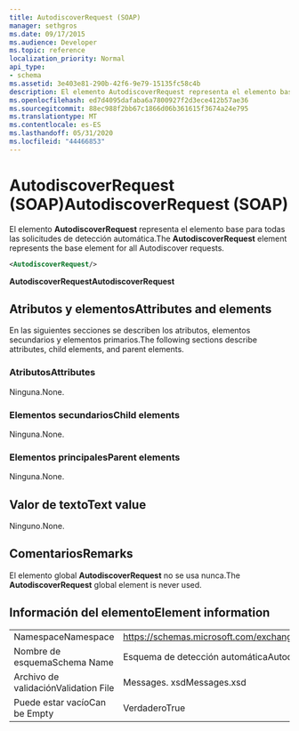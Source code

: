 ```yaml
---
title: AutodiscoverRequest (SOAP)
manager: sethgros
ms.date: 09/17/2015
ms.audience: Developer
ms.topic: reference
localization_priority: Normal
api_type:
- schema
ms.assetid: 3e403e81-290b-42f6-9e79-15135fc58c4b
description: El elemento AutodiscoverRequest representa el elemento base para todas las solicitudes de detección automática.
ms.openlocfilehash: ed7d4095dafaba6a7800927f2d3ece412b57ae36
ms.sourcegitcommit: 88ec988f2bb67c1866d06b361615f3674a24e795
ms.translationtype: MT
ms.contentlocale: es-ES
ms.lasthandoff: 05/31/2020
ms.locfileid: "44466853"
---
```

# <a name="autodiscoverrequest-soap"></a><span data-ttu-id="fbde2-103">AutodiscoverRequest (SOAP)</span><span class="sxs-lookup"><span data-stu-id="fbde2-103">AutodiscoverRequest (SOAP)</span></span>

<span data-ttu-id="fbde2-104">El elemento **AutodiscoverRequest** representa el elemento base para todas las solicitudes de detección automática.</span><span class="sxs-lookup"><span data-stu-id="fbde2-104">The **AutodiscoverRequest** element represents the base element for all Autodiscover requests.</span></span> 
  
```XML
<AutodiscoverRequest/>
```

 <span data-ttu-id="fbde2-105">**AutodiscoverRequest**</span><span class="sxs-lookup"><span data-stu-id="fbde2-105">**AutodiscoverRequest**</span></span>
## <a name="attributes-and-elements"></a><span data-ttu-id="fbde2-106">Atributos y elementos</span><span class="sxs-lookup"><span data-stu-id="fbde2-106">Attributes and elements</span></span>

<span data-ttu-id="fbde2-107">En las siguientes secciones se describen los atributos, elementos secundarios y elementos primarios.</span><span class="sxs-lookup"><span data-stu-id="fbde2-107">The following sections describe attributes, child elements, and parent elements.</span></span>
  
### <a name="attributes"></a><span data-ttu-id="fbde2-108">Atributos</span><span class="sxs-lookup"><span data-stu-id="fbde2-108">Attributes</span></span>

<span data-ttu-id="fbde2-109">Ninguna.</span><span class="sxs-lookup"><span data-stu-id="fbde2-109">None.</span></span>
  
### <a name="child-elements"></a><span data-ttu-id="fbde2-110">Elementos secundarios</span><span class="sxs-lookup"><span data-stu-id="fbde2-110">Child elements</span></span>

<span data-ttu-id="fbde2-111">Ninguna.</span><span class="sxs-lookup"><span data-stu-id="fbde2-111">None.</span></span>
  
### <a name="parent-elements"></a><span data-ttu-id="fbde2-112">Elementos principales</span><span class="sxs-lookup"><span data-stu-id="fbde2-112">Parent elements</span></span>

<span data-ttu-id="fbde2-113">Ninguna.</span><span class="sxs-lookup"><span data-stu-id="fbde2-113">None.</span></span>
  
## <a name="text-value"></a><span data-ttu-id="fbde2-114">Valor de texto</span><span class="sxs-lookup"><span data-stu-id="fbde2-114">Text value</span></span>

<span data-ttu-id="fbde2-115">Ninguno.</span><span class="sxs-lookup"><span data-stu-id="fbde2-115">None.</span></span>
  
## <a name="remarks"></a><span data-ttu-id="fbde2-116">Comentarios</span><span class="sxs-lookup"><span data-stu-id="fbde2-116">Remarks</span></span>

<span data-ttu-id="fbde2-117">El elemento global **AutodiscoverRequest** no se usa nunca.</span><span class="sxs-lookup"><span data-stu-id="fbde2-117">The **AutodiscoverRequest** global element is never used.</span></span> 
  
## <a name="element-information"></a><span data-ttu-id="fbde2-118">Información del elemento</span><span class="sxs-lookup"><span data-stu-id="fbde2-118">Element information</span></span>

|||
|:-----|:-----|
|<span data-ttu-id="fbde2-119">Namespace</span><span class="sxs-lookup"><span data-stu-id="fbde2-119">Namespace</span></span>  <br/> |https://schemas.microsoft.com/exchange/2010/Autodiscover  <br/> |
|<span data-ttu-id="fbde2-120">Nombre de esquema</span><span class="sxs-lookup"><span data-stu-id="fbde2-120">Schema Name</span></span>  <br/> |<span data-ttu-id="fbde2-121">Esquema de detección automática</span><span class="sxs-lookup"><span data-stu-id="fbde2-121">Autodiscover schema</span></span>  <br/> |
|<span data-ttu-id="fbde2-122">Archivo de validación</span><span class="sxs-lookup"><span data-stu-id="fbde2-122">Validation File</span></span>  <br/> |<span data-ttu-id="fbde2-123">Messages. xsd</span><span class="sxs-lookup"><span data-stu-id="fbde2-123">Messages.xsd</span></span>  <br/> |
|<span data-ttu-id="fbde2-124">Puede estar vacío</span><span class="sxs-lookup"><span data-stu-id="fbde2-124">Can be Empty</span></span>  <br/> |<span data-ttu-id="fbde2-125">Verdadero</span><span class="sxs-lookup"><span data-stu-id="fbde2-125">True</span></span>  <br/> |
   

